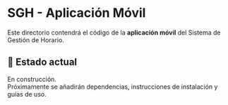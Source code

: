 # SGH - Aplicación Móvil

Este directorio contendrá el código de la **aplicación móvil** del Sistema de Gestión de Horario.

## 📌 Estado actual
En construcción.  
Próximamente se añadirán dependencias, instrucciones de instalación y guías de uso.
